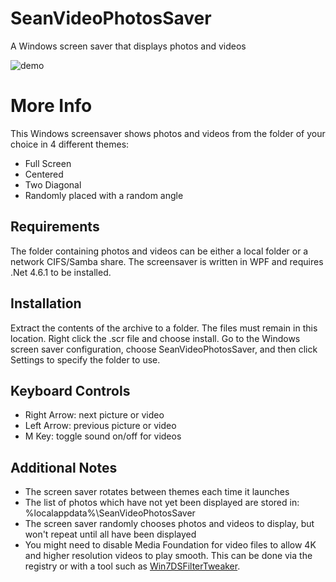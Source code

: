 # SeanVideoPhotosSaver
A Windows screen saver that displays photos and videos

![demo](SeanVideoPhotosSaver.gif)

# More Info

This Windows screensaver shows photos and videos from the folder of your choice in 4 different themes:

 - Full Screen
 - Centered
 - Two Diagonal
 - Randomly placed with a random angle

## Requirements

The folder containing photos and videos can be either a local folder or a network CIFS/Samba share.
The screensaver is written in WPF and requires .Net 4.6.1 to be installed.

## Installation

Extract the contents of the archive to a folder. The files must remain in this location. Right click the .scr file and choose install.
Go to the Windows screen saver configuration, choose SeanVideoPhotosSaver, and then click Settings to specify the folder to use.

## Keyboard Controls

- Right Arrow: next picture or video
- Left Arrow: previous picture or video
- M Key: toggle sound on/off for videos

## Additional Notes

 - The screen saver rotates between themes each time it launches
 - The list of photos which have not yet been displayed are stored in:
%localappdata%\SeanVideoPhotosSaver
 - The screen saver randomly chooses photos and videos to display, but won't repeat until all have been displayed
 - You might need to disable Media Foundation for video files to allow 4K and higher resolution videos to play smooth. This can be done via the registry or with a tool such as [Win7DSFilterTweaker](https://www.videohelp.com/software/Preferred-Filter-Tweaker).
